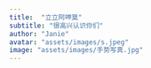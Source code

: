 ```yaml
---
title:  "立立阿呷莫"
subtitle: "很高兴认识你们"
author: "Janie"
avatar: "assets/images/s.jpeg"
image: "assets/images/手势写真.jpg"
---
```



